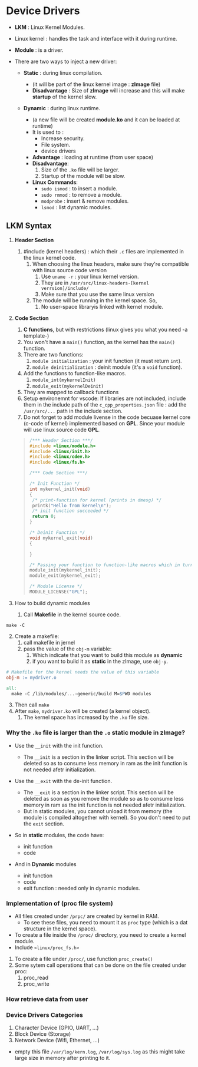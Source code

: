 # Device Drivers

* **LKM** : Linux Kernel Modules.

* Linux kernel : handles the task and interface with it during runtime.

* **Module** : is a driver.

* There are two ways to inject a new driver:
  * **Static** : during linux compilation.
    * (it will be part of the linux kernel image : **zImage** file)
    * **Disadvantage** : Size of **zImage** will increase and this will make **startup** of the kernel slow.

  * **Dynamic** : during linux runtime.  
    * (a new file will be created **module.ko** and it can be loaded at runtime)
    * It is used to :
      * Increase security.
      * File system.
      * device drivers
    * **Advantage** :  loading at runtime (from user space)
    * **Disadvantage**:
        1. Size of the `.ko` file will be larger.
        2. Startup of the module will be slow.
    * **Linux Commands**:
      * `sudo ismod` : to insert a module.
      * `sudo rmmod` : to remove a module.
      * `modprobe` : insert & remove modules.
      * `lsmod` : list dynamic modules.

## LKM Syntax

1. **Header Section**
   1. #include (kernel headers) : which their `.c` files are implemented in the linux kernel code.
      1. When choosing the linux headers, make sure they're compatible with linux source code version
         1. Use `uname -r` : your linux kernel version.
         2. They are in `/usr/src/linux-headers-[kernel verrsion]/include/`
         3. Make sure that you use the same linux version
      2. The module will be running in the kernel space. So,
         1. No user-space libraryis linked with kernel module.

2. **Code Section**
   1. **C functions**, but with restrictions (linux gives you what you need -a template-)
   2. You won't have a `main()` function, as the kernel has the `main()` function.
   3. There are two functions:
      1. `module initialization` : your init function (it must return `int`).
      2. `module deinitialization` : deinit module (it's a `void` function).
   4. Add the functions to function-like macros.
      1. `module_int(mykernelInit)`
      2. `module_exit(mykernelDeinit)`
   5. They are mapped to callback functions
   6. Setup environemnt for vscode: If libraries are not included, include them in the include path of the `c_cpp_properties.json` file : add the `/usr/src/...` path in the include section.
   7. Do not forget to add module livense in the code becuase kernel core (c-code of kernel) implemented based on **GPL**. Since your module will use linux source code **GPL**.

   >
   >```c
   >/*** Header Section ***/
   >#include <linux/module.h>
   >#include <linux/init.h>
   >#include <linux/cdev.h>
   >#include <linux/fs.h>
   >
   >/*** Code Section ***/
   >
   >/* Init Function */
   >int mykernel_init(void)
   >{
   >  /* print-function for kernel (prints in dmesg) */
   >  printk("Hello from kernel\n");
   >  /* init function succeeded */
   >  return 0;
   >}
   >
   >/* Deinit Function */
   >void mykernel_exit(void)
   >{
   >
   >}
   >
   >/* Passing your function to function-like macros which in turn pass them to callback functions */
   >module_init(mykernel_init);
   >module_exit(mykernel_exit);
   >
   >/* Module License */
   >MODULE_LICENSE("GPL");
   >```

3. How to build dynamic modules
   1. Call **Makefile** in the kernel source code.

```shell
make -C 
```
   2. Create a makefile:
      1. call makefile in jernel
      2. pass the value of the `obj-m` variable:
         1. Which indicate that you want to build this module as **dynamic**
         2. if you want to build it as **static** in the zImage, use `obj-y`.

```makefile
# Makefile for the kernel needs the value of this variable
obj-m := mydriver.o

all:
  make -C /lib/modules/...-generic/build M=$PWD modules
```

  3. Then call `make`
  4. After `make`, `mydriver.ko` will be created (a kernel object).
     1. The kernel space has increased by the `.ko` file size.

### Why the `.ko` file is larger than the `.o` static module in zImage?

* Use the `__init` with the init function.
  * The `__init` is a section in the linker script. This section will be deleted so as to consume less memory in ram as the init function is not needed afetr initialization.

* Use the `__exit` with the de-init function.
  * The `__exit` is a section in the linker script. This section will be deleted as soon as you remove the module so as to consume less memory in ram as the init function is not needed afetr initialization.
  * But in static modules, you cannot unload it from memory (the module is compiled altogether with kernel). So you don't need to put the `exit` section.

* So in **static** modules, the code have:
  * init function
  * code
* And in **Dynamic** modules
  * init function
  * code
  * exit function : needed only in dynamic modules.

### Implementation of (proc file system)

* All files created under `/prpc/` are created by kernel in RAM.
  * To see these files, you need to mount it as `proc` type (which is a dat structure in the kernel space).
* To create a file inside the `/proc/` directory, you need to create a kernel module.
* Include `<linux/proc_fs.h>`

1. To create a file under `/proc/`, use function `proc_create()`
2. Some sytem call operations that can be done on the file created under proc:
   1. proc_read
   2. proc_write

### How retrieve data from user

### Device Drivers Categories

1. Character Device (GPIO, UART, ...)
2. Block Device (Storage)
3. Network Device (Wifi, Ethernet, ...)

* empty this file `/var/log/kern.log`, `/var/log/sys.log` as this might take large size in memory after printing to it.
